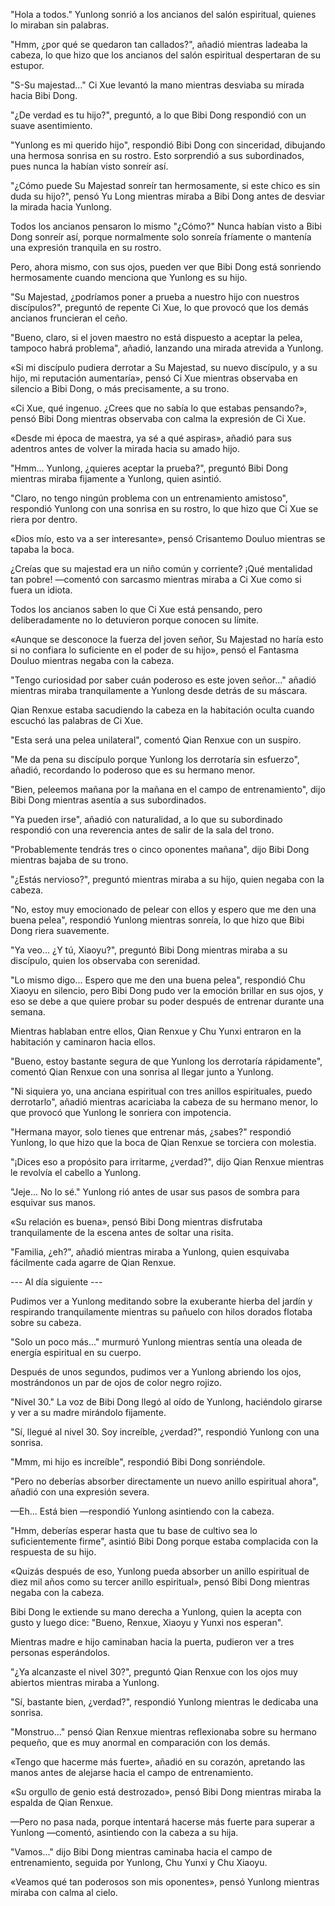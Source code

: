 
"Hola a todos." Yunlong sonrió a los ancianos del salón espiritual, quienes lo miraban sin palabras.

"Hmm, ¿por qué se quedaron tan callados?", añadió mientras ladeaba la cabeza, lo que hizo que los ancianos del salón espiritual despertaran de su estupor.

"S-Su majestad..." Ci Xue levantó la mano mientras desviaba su mirada hacia Bibi Dong.

"¿De verdad es tu hijo?", preguntó, a lo que Bibi Dong respondió con un suave asentimiento.

"Yunlong es mi querido hijo", respondió Bibi Dong con sinceridad, dibujando una hermosa sonrisa en su rostro. Esto sorprendió a sus subordinados, pues nunca la habían visto sonreír así.

"¿Cómo puede Su Majestad sonreír tan hermosamente, si este chico es sin duda su hijo?", pensó Yu Long mientras miraba a Bibi Dong antes de desviar la mirada hacia Yunlong.

Todos los ancianos pensaron lo mismo "¿Cómo?" Nunca habían visto a Bibi Dong sonreír así, porque normalmente solo sonreía fríamente o mantenía una expresión tranquila en su rostro.

Pero, ahora mismo, con sus ojos, pueden ver que Bibi Dong está sonriendo hermosamente cuando menciona que Yunlong es su hijo.

"Su Majestad, ¿podríamos poner a prueba a nuestro hijo con nuestros discípulos?", preguntó de repente Ci Xue, lo que provocó que los demás ancianos fruncieran el ceño.

"Bueno, claro, si el joven maestro no está dispuesto a aceptar la pelea, tampoco habrá problema", añadió, lanzando una mirada atrevida a Yunlong.

«Si mi discípulo pudiera derrotar a Su Majestad, su nuevo discípulo, y a su hijo, mi reputación aumentaría», pensó Ci Xue mientras observaba en silencio a Bibi Dong, o más precisamente, a su trono.

«Ci ​​Xue, qué ingenuo. ¿Crees que no sabía lo que estabas pensando?», pensó Bibi Dong mientras observaba con calma la expresión de Ci Xue.

«Desde mi época de maestra, ya sé a qué aspiras», añadió para sus adentros antes de volver la mirada hacia su amado hijo.

"Hmm... Yunlong, ¿quieres aceptar la prueba?", preguntó Bibi Dong mientras miraba fijamente a Yunlong, quien asintió.

"Claro, no tengo ningún problema con un entrenamiento amistoso", respondió Yunlong con una sonrisa en su rostro, lo que hizo que Ci Xue se riera por dentro.

«Dios mío, esto va a ser interesante», pensó Crisantemo Douluo mientras se tapaba la boca.

¿Creías que su majestad era un niño común y corriente? ¡Qué mentalidad tan pobre! —comentó con sarcasmo mientras miraba a Ci Xue como si fuera un idiota.

Todos los ancianos saben lo que Ci Xue está pensando, pero deliberadamente no lo detuvieron porque conocen su límite.

«Aunque se desconoce la fuerza del joven señor, Su Majestad no haría esto si no confiara lo suficiente en el poder de su hijo», pensó el Fantasma Douluo mientras negaba con la cabeza.

"Tengo curiosidad por saber cuán poderoso es este joven señor..." añadió mientras miraba tranquilamente a Yunlong desde detrás de su máscara.

Qian Renxue estaba sacudiendo la cabeza en la habitación oculta cuando escuchó las palabras de Ci Xue.

"Esta será una pelea unilateral", comentó Qian Renxue con un suspiro.

"Me da pena su discípulo porque Yunlong los derrotaría sin esfuerzo", añadió, recordando lo poderoso que es su hermano menor.

"Bien, peleemos mañana por la mañana en el campo de entrenamiento", dijo Bibi Dong mientras asentía a sus subordinados.

"Ya pueden irse", añadió con naturalidad, a lo que su subordinado respondió con una reverencia antes de salir de la sala del trono.

"Probablemente tendrás tres o cinco oponentes mañana", dijo Bibi Dong mientras bajaba de su trono.

"¿Estás nervioso?", preguntó mientras miraba a su hijo, quien negaba con la cabeza.

"No, estoy muy emocionado de pelear con ellos y espero que me den una buena pelea", respondió Yunlong mientras sonreía, lo que hizo que Bibi Dong riera suavemente.

"Ya veo... ¿Y tú, Xiaoyu?", preguntó Bibi Dong mientras miraba a su discípulo, quien los observaba con serenidad.

"Lo mismo digo... Espero que me den una buena pelea", respondió Chu Xiaoyu en silencio, pero Bibi Dong pudo ver la emoción brillar en sus ojos, y eso se debe a que quiere probar su poder después de entrenar durante una semana.

Mientras hablaban entre ellos, Qian Renxue y Chu Yunxi entraron en la habitación y caminaron hacia ellos.

"Bueno, estoy bastante segura de que Yunlong los derrotaría rápidamente", comentó Qian Renxue con una sonrisa al llegar junto a Yunlong.

"Ni siquiera yo, una anciana espiritual con tres anillos espirituales, puedo derrotarlo", añadió mientras acariciaba la cabeza de su hermano menor, lo que provocó que Yunlong le sonriera con impotencia.

"Hermana mayor, solo tienes que entrenar más, ¿sabes?" respondió Yunlong, lo que hizo que la boca de Qian Renxue se torciera con molestia.

"¡Dices eso a propósito para irritarme, ¿verdad?", dijo Qian Renxue mientras le revolvía el cabello a Yunlong.

"Jeje... No lo sé." Yunlong rió antes de usar sus pasos de sombra para esquivar sus manos.

«Su relación es buena», pensó Bibi Dong mientras disfrutaba tranquilamente de la escena antes de soltar una risita.

"Familia, ¿eh?", añadió mientras miraba a Yunlong, quien esquivaba fácilmente cada agarre de Qian Renxue.

--- Al día siguiente ---

Pudimos ver a Yunlong meditando sobre la exuberante hierba del jardín y respirando tranquilamente mientras su pañuelo con hilos dorados flotaba sobre su cabeza.

"Solo un poco más..." murmuró Yunlong mientras sentía una oleada de energía espiritual en su cuerpo.

Después de unos segundos, pudimos ver a Yunlong abriendo los ojos, mostrándonos un par de ojos de color negro rojizo.

"Nivel 30." La voz de Bibi Dong llegó al oído de Yunlong, haciéndolo girarse y ver a su madre mirándolo fijamente.

"Sí, llegué al nivel 30. Soy increíble, ¿verdad?", respondió Yunlong con una sonrisa.

"Mmm, mi hijo es increíble", respondió Bibi Dong sonriéndole.

"Pero no deberías absorber directamente un nuevo anillo espiritual ahora", añadió con una expresión severa.

—Eh... Está bien —respondió Yunlong asintiendo con la cabeza.

"Hmm, deberías esperar hasta que tu base de cultivo sea lo suficientemente firme", asintió Bibi Dong porque estaba complacida con la respuesta de su hijo.

«Quizás después de eso, Yunlong pueda absorber un anillo espiritual de diez mil años como su tercer anillo espiritual», pensó Bibi Dong mientras negaba con la cabeza.

Bibi Dong le extiende su mano derecha a Yunlong, quien la acepta con gusto y luego dice: "Bueno, Renxue, Xiaoyu y Yunxi nos esperan".

Mientras madre e hijo caminaban hacia la puerta, pudieron ver a tres personas esperándolos.

"¿Ya alcanzaste el nivel 30?", preguntó Qian Renxue con los ojos muy abiertos mientras miraba a Yunlong.

"Sí, bastante bien, ¿verdad?", respondió Yunlong mientras le dedicaba una sonrisa.

"Monstruo..." pensó Qian Renxue mientras reflexionaba sobre su hermano pequeño, que es muy anormal en comparación con los demás.

«Tengo que hacerme más fuerte», añadió en su corazón, apretando las manos antes de alejarse hacia el campo de entrenamiento.

«Su orgullo de genio está destrozado», pensó Bibi Dong mientras miraba la espalda de Qian Renxue.

—Pero no pasa nada, porque intentará hacerse más fuerte para superar a Yunlong —comentó, asintiendo con la cabeza a su hija.

"Vamos..." dijo Bibi Dong mientras caminaba hacia el campo de entrenamiento, seguida por Yunlong, Chu Yunxi y Chu Xiaoyu.

«Veamos qué tan poderosos son mis oponentes», pensó Yunlong mientras miraba con calma al cielo.